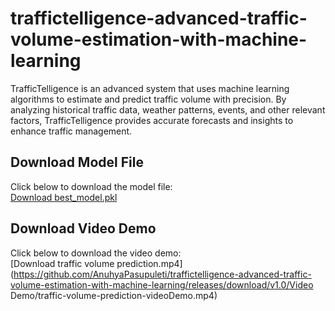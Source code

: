 # traffictelligence-advanced-traffic-volume-estimation-with-machine-learning
TrafficTelligence is an advanced system that uses machine learning algorithms to estimate and predict traffic volume with precision. By analyzing historical traffic data, weather patterns, events, and other relevant factors, TrafficTelligence provides accurate forecasts and insights to enhance traffic management.

## Download Model File  
Click below to download the model file:  
[Download best_model.pkl](https://github.com/AnuhyaPasupuleti/traffictelligence-advanced-traffic-volume-estimation-with-machine-learning/releases/download/v1.0/best_model.pkl)

## Download Video Demo  
Click below to download the video demo:  
[Download traffic volume prediction.mp4](https://github.com/AnuhyaPasupuleti/traffictelligence-advanced-traffic-volume-estimation-with-machine-learning/releases/download/v1.0/Video Demo/traffic-volume-prediction-videoDemo.mp4)
